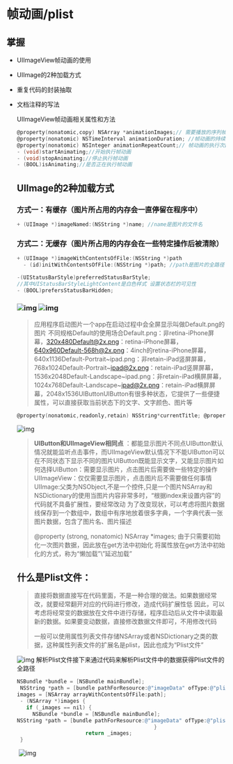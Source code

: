 # 帧动画/plist

## 掌握

- UIImageView帧动画的使用

- UIImage的2种加载方式

- 重复代码的封装抽取

- 文档注释的写法

   UIImageView帧动画相关属性和方法

  ```objective-c
  @property(nonatomic,copy) NSArray *animationImages;// 需要播放的序列帧图片数组（里面都是UIImage对象，会按顺序显示里面的图片）
  @property(nonatomic) NSTimeInterval animationDuration; //帧动画的持续时间
  @property(nonatomic) NSInteger animationRepeatCount;// 帧动画的执行次数（默认是无限循环）
  - (void)startAnimating;//开始执行帧动画
  - (void)stopAnimating;//停止执行帧动画
  - (BOOL)isAnimating;//是否正在执行帧动画
  ```

  

  ##  UIImage的2种加载方式

  ### 方式一：有缓存（图片所占用的内存会一直停留在程序中）

  

  ```objective-c
  + (UIImage *)imageNamed:(NSString *)name; //name是图片的文件名 
  ```

  ### 方式二：无缓存（图片所占用的内存会在一些特定操作后被清除）

  ```objective-c
  + (UIImage *)imageWithContentsOfFile:(NSString *)path
    - (id)initWithContentsOfFile:(NSString *)path; //path是图片的全路径 重复代码的封装抽取当一份代码重复出现在程序的多处地方，就会造成程序又臭又长，当这份代码的结构要修改时，每一处出现这份代码的地方都得修改，导致程序的扩展性很差 因此，要将重复出现的代码抽取到某个方法中，在需要这份代码的地方调用方法即可 抽取代码的思路将相同的代码放到一个方法中将不同的值当做方法参数传进来掌握按钮的多功能使用@2x的含义应用程序图标、启动图片的添加状态栏在iOS7中，状态栏默认情况下归控制器管理，比如状态栏的样式、状态栏的是否可见控制器通过重写以下方法来控制状态栏设置状态栏的样式
  ```

  ```objective-c
  -(UIStatusBarStyle)preferredStatusBarStyle;
  //其中UIStatusBarStyleLightContent是白色样式 设置状态栏的可见性
  - (BOOL)prefersStatusBarHidden; 
  ```

  ###         ![img](https://uploader.shimo.im/f/3wFFZdHtKnJcZS0H.png!thumbnail)               ![img](https://uploader.shimo.im/f/xU7JhTp7qv0FdQ90.png!thumbnail)       

  > 应用程序启动图片一个app在启动过程中会全屏显示叫做Default.png的图片 不同规格Default的使用场合Default.png：非retina-iPhone屏幕，320x480Default@2x.png：retina-iPhone屏幕，640x960Default-568h@2x.png：4inch的retina-iPhone屏幕，640x1136Default-Portrait~ipad.png：非retain-iPad竖屏屏幕，768x1024Default-Portrait~ipad@2x.png：retain-iPad竖屏屏幕，1536x2048Default-Landscape~ipad.png：非retain-iPad横屏屏幕，1024x768Default-Landscape~ipad@2x.png：retain-iPad横屏屏幕，2048x1536UIButtonUIButton有很多种状态，它提供了一些便捷属性，可以直接获取当前状态下的文字、文字颜色、图片等

  ```objective-c
  @property(nonatomic,readonly,retain) NSString*currentTitle; @property(nonatomic,readonly,retain) UIColor *currentTitleColor;     @property(nonatomic,readonly,retain) UIImage *currentImage;       @property(nonatomic,readonly,retain) UIImage *currentBackgroundImage;       
  ```

  ![img](https://uploader.shimo.im/f/OQ4SFXYEUySjqsLX.png!thumbnail)

  >    **UIButton和UIImageView相同点** ：都能显示图片不同点UIButton默认情况就能监听点击事件，而UIImageView默认情况下不能UIButton可以在不同状态下显示不同的图片UIButton既能显示文字，又能显示图片如何选择UIButton：需要显示图片，点击图片后需要做一些特定的操作UIImageView：仅仅需要显示图片，点击图片后不需要做任何事情UIImage:父类为NSObject,不是一个控件,只是一个图片NSArray和NSDictionary的使用当图片内容非常多时，“根据index来设置内容”的代码就不具备扩展性，要经常改动 为了改变现状，可以考虑将图片数据线保存到一个数组中，数组中有序地放着很多字典，一个字典代表一张图片数据，包含了图片名、图片描述
  >
  > @property (strong, nonatomic) NSArray *images;  由于只需要初始化一次图片数据，因此放在get方法中初始化 将属性放在get方法中初始化的方式，称为“懒加载”\”延迟加载” 

  ## 什么是Plist文件：

  > 直接将数据直接写在代码里面，不是一种合理的做法。如果数据经常改，就要经常翻开对应的代码进行修改，造成代码扩展性低 因此，可以考虑将经常变的数据放在文件中进行存储，程序启动后从文件中读取最新的数据。如果要变动数据，直接修改数据文件即可，不用修改代码  
  >
  > 一般可以使用属性列表文件存储NSArray或者NSDictionary之类的数据，这种属性列表文件的扩展名是plist，因此也成为“Plist文件”   

     ![img](https://uploader.shimo.im/f/KuW7rBJ0hic9I0dU.png!thumbnail)       解析Plist文件接下来通过代码来解析Plist文件中的数据获得Plist文件的全路径

  ```objective-c
  NSBundle *bundle = [NSBundle mainBundle];
   NSString *path = [bundle pathForResource:@"imageData" ofType:@"plist"];  //加载plist文件
  images = [NSArray arrayWithContentsOfFile:path]; 
   - (NSArray *)images {  
     if (_images == nil) {    
       NSBundle *bundle = [NSBundle mainBundle];     
  NSString *path = [bundle pathForResource:@"imageData" ofType:@"plist"];     images = [NSArray arrayWithContentsOfFile:path];   
                                              }
                        return _images;
   }    
  ```

  ​     ![img](https://uploader.shimo.im/f/OQgXUx9qEaXWklM0.png!thumbnail)      